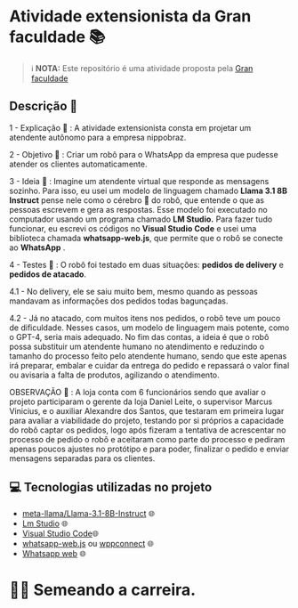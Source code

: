 # Atividade extensionista da Gran faculdade 📚

> ℹ️ **NOTA:** Este repositório é uma atividade proposta pela [Gran faculdade](https://faculdade.grancursosonline.com.br/)

## Descrição 📃

1 - Explicação :memo: : A atividade extensionista consta em projetar um atendente autônomo para a empresa nippobraz. 

2 - Objetivo :dart: : Criar um robô para o WhatsApp da empresa que pudesse atender os clientes automaticamente.

3 - Ideia :thought_balloon: : Imagine um atendente virtual que responde as mensagens sozinho. 
Para isso, eu usei um modelo de linguagem chamado **Llama 3.1 8B Instruct** 
 pense nele como o cérebro 🧠 do robô, que entende o que as pessoas escrevem e gera as respostas. 
 Esse modelo foi executado no computador usando um programa chamado **LM Studio.** 
 Para fazer tudo funcionar, eu escrevi os códigos no **Visual Studio Code** e usei uma biblioteca chamada **whatsapp-web.js**, que permite que o robô se conecte ao **WhatsApp**
.

4 - Testes :repeat: : O robô foi testado em duas situações: **pedidos de delivery** e **pedidos de atacado**. 

4.1 - No delivery, ele se saiu muito bem, mesmo quando as pessoas mandavam as informações dos pedidos todas bagunçadas. 

4.2 - Já no atacado, com muitos itens nos pedidos, o robô teve um pouco de dificuldade. 
 Nesses casos, um modelo de linguagem mais potente, como o GPT-4, seria mais adequado. 
 No fim das contas, a ideia é que o robô possa substituir um atendente humano no atendimento e reduzindo o tamanho do processo feito pelo atendente humano, 
 sendo que este apenas irá preparar, embalar e cuidar da entrega do pedido e repassará o valor final ou avisaria a falta de produtos, agilizando o atendimento.

OBSERVAÇÃO :bookmark_tabs: : A loja conta com 6 funcionários sendo que avaliar o projeto participaram o gerente da loja Daniel Leite, o supervisor Marcus Vinicius, e o auxiliar Alexandre dos Santos, que testaram em primeira lugar para avaliar a viabilidade do projeto, testando por si próprios a capacidade do robô captar os pedidos, 
logo após fizeram a tentativa de acrescentar no processo de pedido o robô e aceitaram como parte do processo e pediram apenas poucos ajustes no protótipo e para poder, 
finalizar o pedido e enviar mensagens separadas para os clientes.

## 💻 Tecnologias utilizadas no projeto

- [meta-llama/Llama-3.1-8B-Instruct](https://huggingface.co/meta-llama/Llama-3.1-8B-Instruct) :globe_with_meridians:
- [Lm Studio](https://lmstudio.ai/) :globe_with_meridians:
- [Visual Studio Code](https://code.visualstudio.com/):globe_with_meridians:
- [whatsapp-web.js](https://github.com/pedroslopez/whatsapp-web.js.git) ou [wppconnect](https://github.com/wppconnect-team/wppconnect.git) :globe_with_meridians:
- [Whatsapp web](https://www.whatsapp.com/?lang=pt_BR) :globe_with_meridians:

# 👨‍💻 Semeando a carreira.
